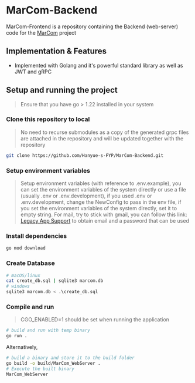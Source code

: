 # MarCom-Backend

MarCom-Frontend is a repository containing the Backend (web-server) code for the [MarCom](https://github.com/Hanyue-s-FYP) project

## Implementation & Features

- Implemented with Golang and it's powerful standard library as well as JWT and gRPC

## Setup and running the project

> Ensure that you have go > 1.22 installed in your system

### Clone this repository to local
> No need to recurse submodules as a copy of the generated grpc files are attached in the repository and will be updated together with the repository

```sh
git clone https://github.com/Hanyue-s-FYP/MarCom-Backend.git
```

### Setup environment variables

> Setup environment variables (with reference to .env.example), you can set the environment variables of the system directly or use a file (usually .env or .env.development), if you used .env or .env.development, change the NewConfig to pass in the env file, if you set the environment variables of the system directly, set it to empty string.
> For mail, try to stick with gmail, you can follow this link: [Legacy App Support](https://support.google.com/accounts/answer/185833) to obtain email and a password that can be used

### Install dependencies

```sh
go mod download
```

### Create Database

```sh
# macOS/linux
cat create_db.sql | sqlite3 marcom.db
# windows
sqlite3 marcom.db < .\create_db.sql
```

### Compile and run
> CGO_ENABLED=1 should be set when running the application

```sh
# build and run with temp binary
go run .
```
Alternatively,
```sh
# build a binary and store it to the build folder
go build -o build/MarCom_WebServer .
# Execute the built binary
MarCom_WebServer
```
